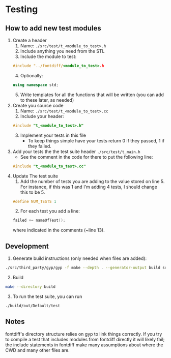 # Testing
## How to add new test modules
1. Create a header
   1. Name: ```./src/test/t_<module_to_test>.h```
   2. Include anything you need from the STL
   3. Include the module to test:  
   ```c++
   #include "../fontdiff/<module_to_test>.h
   ```
   4. Optionally:  
   ```c++
   using namespace std;
   ```
   5. Write templates for all the functions that will be written (you can add to these later, as needed)
2. Create you source code
   1. Name: ```./src/test/t_<module_to_test>.cc```
   2. Include your header:
   ```c++
   #include "t_<module_to_test>.h"
   ```
   3. Implement your tests in this file
      * To keep things simple have your tests return 0 if they passed, 1 if they failed.
3. Add your tests the the test suite header ```./src/test/t_main.h```
   * See the comment in the code for there to put the following line:
   ```c++
   #include "t_<module_to_test>.cc"
4. Update The test suite
   1. Add the number of tests you are adding to the value stored on line 5. 
   For instance, if this was 1 and I'm adding 4 tests, I should change this to be 5.
   ```c++
   #define NUM_TESTS 1
   ```
   2. For each test you add a line:
   ```c++
   failed += nameOfTest();
   ```
   where indicated in the comments (~line 13).

## Development
1. Generate build instructions (only needed when files are added):
```bash
./src/third_party/gyp/gyp -f make --depth . --generator-output build src/fontdiff/fontdiff.gyp
```
2. Build
```bash
make --directory build
```
3. To run the test suite, you can run
```bash
./build/out/Default/test
```

## Notes
fontdiff's directory structure relies on gyp to link things correctly. If you try to compile a test that includes modules from fontdiff directly it will likely fail; the include statements in fontdiff make many assumptions about where the CWD and many other files are.

   

